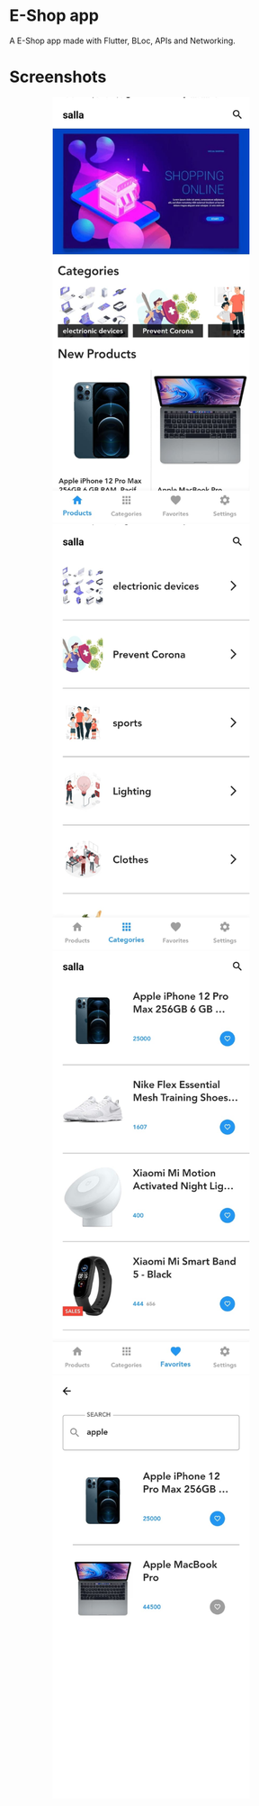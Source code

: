 # E-Shop app

A E-Shop app made with Flutter, BLoc, APIs and Networking.


# Screenshots

<p align="center">
  <img src="https://github.com/a7mad117/E-Shop-App/blob/master/eShop-App-Screenshots/eShop%20App%201.jpeg" width="350" title="Home Screen">

  <img src="https://github.com/a7mad117/E-Shop-App/blob/master/eShop-App-Screenshots/eShop%20App%202.jpeg" width="350" title="Categories Screen">

  <img src="https://github.com/a7mad117/E-Shop-App/blob/master/eShop-App-Screenshots/eShop%20App%203.jpeg" width="350" title="Favorites Screen">

  <img src="https://github.com/a7mad117/E-Shop-App/blob/master/eShop-App-Screenshots/eShop%20App%205.jpeg" width="350" title="hover text">

</p>
